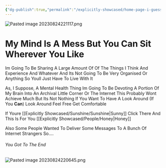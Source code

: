 ```yaml
---
{"dg-publish":true,"permalink":"/explicitly-showcased/home-page-i-guess/home-page/","title":"Horizon","tags":["gardenEntry"],"dgShowToc":true,"noteIcon":null}
---
```



![Pasted image 20230824221117.png](/img/user/images/Pasted%20image%2020230824221117.png)
# My Mind Is A Mess But You Can Sit Wherever You Like

Im Going To Be Sharing A Large Amount Of Of The Things I Think And Experience And Whatever And Its Not Going To Be Very Organised Or Anything So Youll Just Have To Live With It

As, I Suppose, A Mental Health Thing Im Going To Be Devoting A Portion Of My Brain Into An Archival Little Corner Or The Internet
This Probably Wont Achieve Much But Its Not Nothing
If You Want To Have A Look Around (If You **Can**) Look Around Feel Free
Get Comfortable

If Youre [[Explicitly Showcased/Sunshine/Sunshine\|Sunny]] Click There
And This Is For You [[Explicitly Showcased/People/Honey\|Honey]]

Also Some People Wanted To Deliver Some Messages To A Bunch Of Internet Strangers So.... 




###### You Got To The End

![Pasted image 20230824220645.png](/img/user/images/Pasted%20image%2020230824220645.png)



<script src="https://utteranc.es/client.js"
        repo="WonderingGodling/My-Mind-Space"
        issue-term="title"
        theme="preferred-color-scheme"
        crossorigin="anonymous"
        async>
</script>